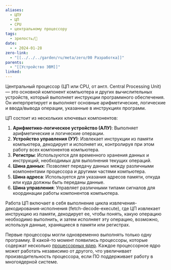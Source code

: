 ```yaml
---
aliases:
  - ЦПУ
  - ЦП
  - CPU
  - центральному процессору
tags:
  - зрелость/🌱
date:
  - - 2024-01-28
zero-link:
  - "[[../../../garden/ru/meta/zero/00 Разработка]]"
parents:
  - "[[Устройство ЭВМ]]"
linked: 
---
```

Центральный процессор (ЦП или CPU, от англ. Central Processing Unit) — это основной компонент компьютера и других вычислительных устройств, который выполняет инструкции программного обеспечения. Он интерпретирует и выполняет основные арифметические, логические и ввода/вывода операции, указанные в инструкциях программ.

ЦП состоит из нескольких ключевых компонентов:

1. **Арифметико-логическое устройство (АЛУ)**: Выполняет арифметические и логические операции.
2. **Устройство управления (УУ)**: Извлекает инструкции из памяти компьютера, декодирует и исполняет их, контролируя при этом работу всех компонентов компьютера.
3. **Регистры**: Используются для временного хранения данных и инструкций, необходимых для выполнения текущих операций.
4. **Шина данных**: Позволяет передачу данных между различными компонентами процессора и другими частями компьютера.
5. **Шина адреса**: Используется для указания адресов памяти, откуда или куда должны быть переданы данные.
6. **Шина управления**: Управляет различными типами сигналов для координации работы компонентов компьютера.

Работа ЦП включает в себя выполнение цикла извлечения-декодирования-исполнения (fetch-decode-execute), где ЦП извлекает инструкцию из памяти, декодирует ее, чтобы понять, какую операцию необходимо выполнить, и затем исполняет эту операцию, возможно, используя данные, хранящиеся в памяти или регистрах.

Первые процессоры могли одновременно выполнять только одну программу. В какой-то момент появились процессоры, которые содержат несколько [процессорных ядер](Ядро%20процессора.md). Каждое процессорное ядро может работать независимо от другого, что увеличивает производительность процессора, если ПО поддерживает работу в многоядерной системе.